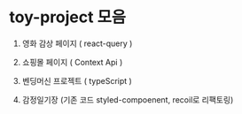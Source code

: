 # toy-project 모음

1. 영화 감상 페이지 ( react-query )

2. 쇼핑몰 페이지 ( Context Api )

3. 벤딩머신 프로젝트 ( typeScript )

4. 감정일기장 (기존 코드 styled-compoenent, recoil로 리팩토링)
